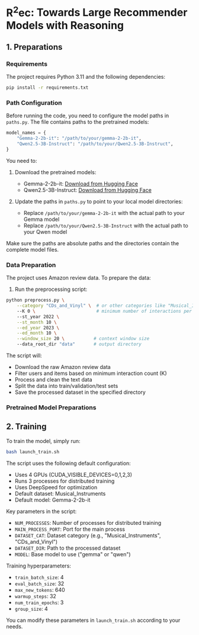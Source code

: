 # $\text{R}^2\text{ec}$: Towards Large Recommender Models with Reasoning



## 1. Preparations

### Requirements

The project requires Python 3.11 and the following dependencies:

```bash
pip install -r requirements.txt
```

### Path Configuration

Before running the code, you need to configure the model paths in `paths.py`. The file contains paths to the pretrained models:

```python
model_names = {
    "Gemma-2-2b-it": "/path/to/your/gemma-2-2b-it",
    "Qwen2.5-3B-Instruct": "/path/to/your/Qwen2.5-3B-Instruct",
}
```

You need to:
1. Download the pretrained models:
   - Gemma-2-2b-it: [Download from Hugging Face](https://huggingface.co/google/gemma-2-2b-it)
   - Qwen2.5-3B-Instruct: [Download from Hugging Face](https://huggingface.co/Qwen/Qwen2.5-3B-Instruct)

2. Update the paths in `paths.py` to point to your local model directories:
   - Replace `/path/to/your/gemma-2-2b-it` with the actual path to your Gemma model
   - Replace `/path/to/your/Qwen2.5-3B-Instruct` with the actual path to your Qwen model

Make sure the paths are absolute paths and the directories contain the complete model files.

### Data Preparation

The project uses Amazon review data. To prepare the data:

1. Run the preprocessing script:
```bash
python preprocess.py \
    --category "CDs_and_Vinyl" \  # or other categories like "Musical_Instruments"
    --K 0 \                       # minimum number of interactions per user/item
    --st_year 2022 \
    --st_month 10 \
    --ed_year 2023 \
    --ed_month 10 \
    --window_size 20 \           # context window size
    --data_root_dir "data"       # output directory
```

The script will:
- Download the raw Amazon review data
- Filter users and items based on minimum interaction count (K)
- Process and clean the text data
- Split the data into train/validation/test sets
- Save the processed dataset in the specified directory


### Pretrained Model Preparations



## 2. Training

To train the model, simply run:

```bash
bash launch_train.sh
```

The script uses the following default configuration:
- Uses 4 GPUs (CUDA_VISIBLE_DEVICES=0,1,2,3)
- Runs 3 processes for distributed training
- Uses DeepSpeed for optimization
- Default dataset: Musical_Instruments
- Default model: Gemma-2-2b-it

Key parameters in the script:
- `NUM_PROCESSES`: Number of processes for distributed training
- `MAIN_PROCESS_PORT`: Port for the main process
- `DATASET_CAT`: Dataset category (e.g., "Musical_Instruments", "CDs_and_Vinyl")
- `DATASET_DIR`: Path to the processed dataset
- `MODEL`: Base model to use ("gemma" or "qwen")

Training hyperparameters:
- `train_batch_size`: 4
- `eval_batch_size`: 32
- `max_new_tokens`: 640
- `warmup_steps`: 32
- `num_train_epochs`: 3
- `group_size`: 4

You can modify these parameters in `launch_train.sh` according to your needs.

